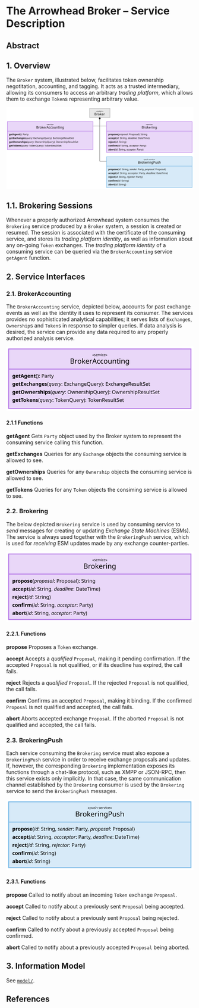 # The Arrowhead Broker – Service Description

## Abstract

## 1. Overview

The `Broker` system, illustrated below, facilitates token ownership negotitation, accounting, and tagging.
It acts as a trusted intermediary, allowing its consumers to access an arbitrary _trading platform_, which allows them to exchange `Token`s representing arbitrary value.

![](fig/uml_class_broker.svg)

## 1.1. Brokering Sessions

Whenever a properly authorized Arrowhead system consumes the `Brokering` service produced by a `Broker` system, a session is created or resumed. The session is associated with the certificate of the consuming service, and stores its _trading platform identity_, as well as information about any on-going `Token` exchanges. The _trading platform identity_ of a consuming service can be queried via the `BrokerAccounting` service `getAgent` function.

## 2. Service Interfaces

### 2.1. BrokerAccounting

The `BrokerAccounting` service, depicted below, accounts for past exchange events as well as the identity it uses to represent its consumer.
The services provides no sophisticated analytical capabilities; it serves lists of `Exchange`s, `Ownership`s and `Token`s in response to simpler queries.
If data analysis is desired, the service can provide any data required to any properly authorized analysis service.

![](fig/uml_class_broker_accounting.svg)

#### 2.1.1 Functions

__getAgent__ Gets `Party` object used by the Broker system to represent the consuming service calling this function.

__getExchanges__ Queries for any `Exchange` objects the consuming service is allowed to see.

__getOwnerships__ Queries for any `Ownership` objects the consuming service is allowed to see.

__getTokens__ Queries for any `Token` objects the consiming service is allowed to see.

### 2.2. Brokering

The below depicted `Brokering` service is used by consuming service to _send_ messages for creating or updating _Exchange State Machines_ (ESMs).
The service is always used together with the `BrokeringPush` service, which is used for _receiving_ ESM updates made by any exchange counter-parties.

![](fig/uml_class_brokering.svg)

#### 2.2.1. Functions

__propose__ Proposes a `Token` exchange.

__accept__ Accepts a _qualified_ `Proposal`, making it pending confirmation.
If the accepted `Proposal` is not qualified, or if its deadline has expired, the call fails.

__reject__ Rejects a _qualified_ `Proposal`.
If the rejected `Proposal` is not qualified, the call fails.

__confirm__ Confirms an accepted `Proposal`, making it binding.
If the confirmed `Proposal` is not qualified and accepted, the call fails.

__abort__ Aborts accepted exchange `Proposal`.
If the aborted `Proposal` is not qualified and accepted, the call fails.

### 2.3. BrokeringPush

Each service consuming the `Brokering` service must also expose a `BrokeringPush` service in order to receive exchange proposals and updates.
If, however, the corresponding `Brokering` implementation exposes its functions through a chat-like protocol, such as XMPP or JSON-RPC, then this service exists only implicitly.
In that case, the same communication channel established by the `Brokering` consumer is used by the `Brokering` service to send the `BrokeringPush` messages.

![](fig/uml_class_brokering_push.svg)

#### 2.3.1. Functions

__propose__ Called to notify about an incoming `Token` exchange `Proposal`.

__accept__ Called to notify about a previously sent `Proposal` being accepted.

__reject__ Called to notify about a previously sent `Proposal` being rejected.

__confirm__ Called to notify about a previously accepted `Proposal` being confirmed.

__abort__ Called to notify about a previously accepted `Proposal` being aborted.

## 3. Information Model

See [`model/`](model/).

## References